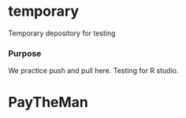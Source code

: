 # temporary
Temporary depository for testing

### Purpose
We practice push and pull here. Testing for R studio.

# PayTheMan
